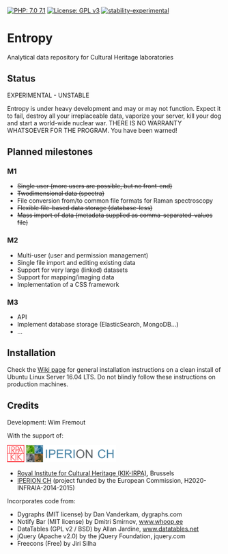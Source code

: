 [![PHP: 7.0 7.1](https://img.shields.io/badge/PHP-7.0%207.1-green.svg)](http://www.php.net)
[![License: GPL v3](https://img.shields.io/badge/License-GPL%20v3-blue.svg)](https://www.gnu.org/licenses/gpl-3.0)
[![stability-experimental](https://img.shields.io/badge/stability-experimental-orange.svg)](https://github.com/emersion/stability-badges#experimental)

# Entropy
Analytical data repository for Cultural Heritage laboratories

## Status

EXPERIMENTAL - UNSTABLE

Entropy is under heavy development and may or may not function. Expect it to fail, destroy all your irreplaceable data, vaporize your server, kill your dog and start a world-wide nuclear war. THERE IS NO WARRANTY WHATSOEVER FOR THE PROGRAM. You have been warned!

## Planned milestones

### M1
- ~~Single user (more users are possible, but no front-end)~~
- ~~Twodimensional data (spectra)~~
- File conversion from/to common file formats for Raman spectroscopy
- ~~Flexible file-based data storage (database-less)~~
- ~~Mass import of data (metadata supplied as comma-separated-values file)~~

### M2
- Multi-user (user and permission management)
- Single file import and editing existing data
- Support for very large (linked) datasets
- Support for mapping/imaging data
- Implementation of a CSS framework

### M3
- API
- Implement database storage (ElasticSearch, MongoDB...)
- ...

## Installation

Check the [Wiki page](https://github.com/KIKIRPA/Entropy/wiki/Installation-instructions) for general installation instructions on a clean install of Ubuntu Linux Server 16.04 LTS. Do not blindly follow these instructions on production machines.

## Credits

Development: Wim Fremout

With the support of:

[![Royal Institute for Cultural Heritage (KIK-IRPA)](https://github.com/KIKIRPA/Entropy/blob/master/public_html/img/kikirpa.png "KIK-IRPA")](http://www.kikirpa.be)
[![IPERION CH](https://github.com/KIKIRPA/Entropy/blob/master/public_html/img/iperionklein.png "IPERION-CH")](http://www.iperionch.eu)

- [Royal Institute for Cultural Heritage (KIK-IRPA)](http://www.kikirpa.be), Brussels
- [IPERION CH](http://www.iperionch.eu) (project funded by the European Commission, H2020-INFRAIA-2014-2015)

Incorporates code from:
- Dygraphs (MIT license) by Dan Vanderkam, dygraphs.com
- Notify Bar (MIT license) by Dmitri Smirnov, www.whoop.ee
- DataTables (GPL v2 / BSD) by Allan Jardine, www.datatables.net
- jQuery (Apache v2.0) by the jQuery Foundation, jquery.com
- Freecons (Free) by Jiri Silha
